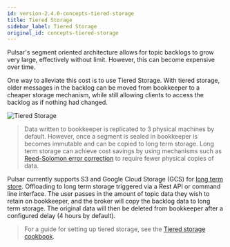 ```yaml
---
id: version-2.4.0-concepts-tiered-storage
title: Tiered Storage
sidebar_label: Tiered Storage
original_id: concepts-tiered-storage
---
```


Pulsar's segment oriented architecture allows for topic backlogs to grow very large, effectively without limit. However, this can become expensive over time.

One way to alleviate this cost is to use Tiered Storage. With tiered storage, older messages in the backlog can be moved from bookkeeper to a cheaper storage mechanism, while still allowing clients to access the backlog as if nothing had changed. 

![Tiered Storage](assets/pulsar-tiered-storage.png)

> Data written to bookkeeper is replicated to 3 physical machines by default. However, once a segment is sealed in bookkeeper is becomes immutable and can be copied to long term storage. Long term storage can achieve cost savings by using mechanisms such as [Reed-Solomon error correction](https://en.wikipedia.org/wiki/Reed%E2%80%93Solomon_error_correction) to require fewer physical copies of data.

Pulsar currently supports S3 and Google Cloud Storage (GCS) for [long term store](https://pulsar.apache.org/docs/en/cookbooks-tiered-storage/). Offloading to long term storage triggered via a Rest API or command line interface. The user passes in the amount of topic data they wish to retain on bookkeeper, and the broker will copy the backlog data to long term storage. The original data will then be deleted from bookkeeper after a configured delay (4 hours by default).

> For a guide for setting up tiered storage, see the [Tiered storage cookbook](cookbooks-tiered-storage.md).
